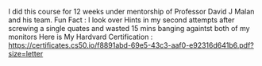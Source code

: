 I did this course for 12 weeks under mentorship of Professor David J Malan and his team.
Fun Fact : I look over Hints in my second attempts after screwing a single quates and wasted 15 mins banging againtst both of my monitors
Here is My Hardvard Certification : https://certificates.cs50.io/f8891abd-69e5-43c3-aaf0-e92316d641b6.pdf?size=letter
